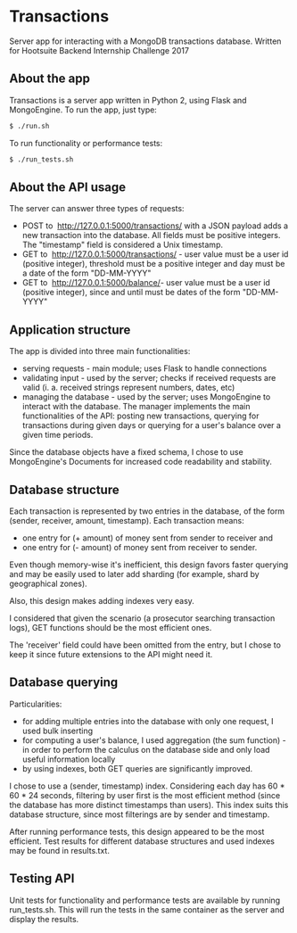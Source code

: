 # Transactions
Server app for interacting with a MongoDB transactions database.
Written for Hootsuite Backend Internship Challenge 2017


## About the app

Transactions is a server app written in Python 2, using Flask and MongoEngine.
To run the app, just type:
```sh
$ ./run.sh
```
To run functionality or performance tests:
```sh
$ ./run_tests.sh
```


## About the API usage

The server can answer three types of requests:
* POST to ​ http://127.0.0.1:5000/transactions​/ with a JSON payload adds a new
transaction into the database. All fields must be positive integers. The
"timestamp" field is considered a Unix timestamp.
* GET to ​ http://127.0.0.1:5000/transactions/ - user value must be a user id
(positive integer), threshold must be a positive integer and day must be a date
of the form "DD-MM-YYYY"
* GET to ​ http://127.0.0.1:5000/balance/​ - user value must be a user id
(positive integer), since and until must be dates of the form "DD-MM-YYYY"


## Application structure

The app is divided into three main functionalities:
 * serving requests - main module; uses Flask to handle connections
 * validating input - used by the server; checks if received requests are valid
 (i. a. received strings represent numbers, dates, etc)
 * managing the database - used by the server; uses MongoEngine to interact
 with the database. The manager implements the main functionalities of the API:
 posting new transactions, querying for transactions during given days or
 querying for a user's balance over a given time periods.

Since the database objects have a fixed schema, I chose to use MongoEngine's
Documents for increased code readability and stability.


## Database structure

Each transaction is represented by two entries in the database, of the form
(sender, receiver, amount, timestamp). Each transaction means:
* one entry for (+ amount) of money sent from sender to receiver and
* one entry for (- amount) of money sent from receiver to sender.

Even though memory-wise it's inefficient, this design favors faster querying
and may be easily used to later add sharding (for example, shard by
geographical zones).

Also, this design makes adding indexes very easy.

I considered that given the scenario (a prosecutor searching transaction logs),
GET functions should be the most efficient ones.

The 'receiver' field could have been omitted from the entry, but I chose to
keep it since future extensions to the API might need it.


## Database querying

Particularities:
* for adding multiple entries into the database with only one request, I used
bulk inserting
* for computing a user's balance, I used aggregation (the sum function) - in
order to perform the calculus on the database side and only load useful
information locally
* by using indexes, both GET queries are significantly improved.

I chose to use a (sender, timestamp) index. Considering each day has
60 * 60 * 24 seconds, filtering by user first is the most efficient method
(since the database has more distinct timestamps than users). This index suits
this database structure, since most filterings are by sender and timestamp.

After running performance tests, this design appeared to be the most efficient.
Test results for different database structures and used indexes may be found in
results.txt.


## Testing API

Unit tests for functionality and performance tests are available by running
run_tests.sh. This will run the tests in the same container as the server and
display the results.
